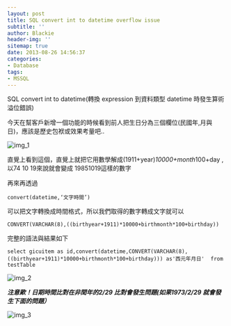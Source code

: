 ```yaml
---
layout: post
title: SQL convert int to datetime overflow issue
subtitle: ''
author: Blackie
header-img: ''
sitemap: true
date: 2013-08-26 14:56:37
categories:
- Database
tags:
- MSSQL
---
```


SQL convert int to datetime(轉換 expression 到資料類型 datetime 時發生算術溢位錯誤)

<!-- More -->

今天在幫客戶新增一個功能的時候看到前人把生日分為三個欄位(民國年,月與日)，應該是歷史包袱或效果考量吧..

![img_1](https://dl.dropboxusercontent.com/u/20925528/%E6%8A%80%E8%A1%93Blog/blogs/20130826/2013826191632853.png)

直覺上看到這個，直覺上就把它用數學解成(1911+year)*10000+month*100+day ,以74 10 19來說就會變成 19851019這樣的數字

再來再透過

    convert(datetime,‘文字時間’)

可以把文字轉換成時間格式，所以我們取得的數字轉成文字就可以

    CONVERT(VARCHAR(8),((birthyear+1911)*10000+birthmonth*100+birthday))

完整的語法與結果如下

    select gicuitem as id,convert(datetime,CONVERT(VARCHAR(8),((birthyear+1911)*10000+birthmonth*100+birthday))) as'西元年月日'  from testTable

![img_2](https://dl.dropboxusercontent.com/u/20925528/%E6%8A%80%E8%A1%93Blog/blogs/20130826/2013826192452728.png)

***注意歐！日期時間比對在非閏年的2/29 比對會發生問題(如果1973/2/29 就會發生下面的問題）***

![img_3](https://dl.dropboxusercontent.com/u/20925528/%E6%8A%80%E8%A1%93Blog/blogs/20130826/20138261934271.png)